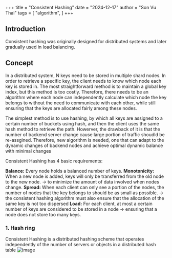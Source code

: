 +++
title = "Consistent Hashing"
date = "2024-12-17"
author = "Son Vu Thai"
tags = [
    "algorithm",
]
+++
## Introduction
Consistent hashing was originally designed for distributed systems and later gradually used in load balancing. 

## Concept 
In a distributed system, N keys need to be stored in multiple shard nodes. In order to retrieve a specific key, the client needs to know which node each key is stored in.
The most straightforward method is to maintain a global key index, but this method is too costly. Therefore, there needs to be an algorithm where each node can independently calculate which node the key belongs to without the need to communicate with each other, while still ensuring that the keys are allocated fairly among these nodes.

The simplest method is to use hashing, by which all keys are assigned to a certain number of buckets using hash, and then the client uses the same hash method to retrieve the path. Howerver, the drawback of it is that the number of backend server change cause large portion of traffic shoudld be re-assgined. Therefore, new algorithm is needed, one that can adapt to the dynamic changes of backend nodes and achieve optimal dynamic balance with minimal changes 

Consistent Hashing has 4 basic requirements:

**Balance:** Every node holds a balanced number of keys.
**Monotonicity:** When a new node is added, keys will only be transferred from the old node to the new node. -> to minimize the amount of data involved when nodes change.
**Spread:** When each client can only see a portion of the nodes, the number of nodes that the key belongs to should be as small as possible. -> the consistent hashing algorithm must also ensure that the allocation of the same key is not too dispersed
**Load:** For each client, at most a certain number of keys are considered to be stored in a node -> ensuring that a node does not store too many keys.

### 1. Hash ring
Consistent Hashing is a distributed hashing scheme that operates independently of the number of servers or objects in a distributed hash table
![image](https://github.com/user-attachments/assets/791c8506-93c5-4327-bfd6-c4eac672d4d6)
